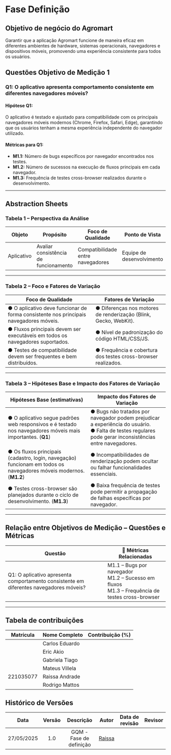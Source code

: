 # Fase Definição

## Objetivo de negócio do Agromart
Garantir que a aplicação Agromart funcione de maneira eficaz em diferentes ambientes de hardware, sistemas operacionais, navegadores e dispositivos móveis, promovendo uma experiência consistente para todos os usuários.

## Questões Objetivo de Medição 1

### **Q1:** O aplicativo apresenta comportamento consistente em diferentes navegadores móveis?

#### Hipótese Q1:
O aplicativo é testado e ajustado para compatibilidade com os principais navegadores móveis modernos (Chrome, Firefox, Safari, Edge), garantindo que os usuários tenham a mesma experiência independente do navegador utilizado.

#### Métricas para Q1:

- **M1.1:** Número de bugs específicos por navegador encontrados nos testes.
- **M1.2:** Número de sucessos na execução de fluxos principais em cada navegador.
- **M1.3:** Frequência de testes cross-browser realizados durante o desenvolvimento.

---

## Abstraction Sheets

### Tabela 1 – Perspectiva da Análise

| **Objeto**     | **Propósito**                          | **Foco de Qualidade**              | **Ponto de Vista**         |
|----------------|-----------------------------------------|------------------------------------|-----------------------------|
| Aplicativo     | Avaliar consistência de funcionamento   | Compatibilidade entre navegadores  | Equipe de desenvolvimento   |

---

### Tabela 2 – Foco e Fatores de Variação

| **Foco de Qualidade**                                                                   | **Fatores de Variação**                                                 |
|-----------------------------------------------------------------------------------------|--------------------------------------------------------------------------|
| ● O aplicativo deve funcionar de forma consistente nos principais navegadores móveis.   | ● Diferenças nos motores de renderização (Blink, Gecko, WebKit).        |
| ● Fluxos principais devem ser executáveis em todos os navegadores suportados.          | ● Nível de padronização do código HTML/CSS/JS.                          |
| ● Testes de compatibilidade devem ser frequentes e bem distribuídos.                   | ● Frequência e cobertura dos testes cross-browser realizados.           |

---

### Tabela 3 – Hipóteses Base e Impacto dos Fatores de Variação

| **Hipóteses Base (estimativas)**                                                                                   | **Impacto dos Fatores de Variação**                                                                    |
|---------------------------------------------------------------------------------------------------------------------|---------------------------------------------------------------------------------------------------------|
| ● O aplicativo segue padrões web responsivos e é testado nos navegadores móveis mais importantes. (**Q1**)          | ● Bugs não tratados por navegador podem prejudicar a experiência do usuário.<br>● Falta de testes regulares pode gerar inconsistências entre navegadores. |
| ● Os fluxos principais (cadastro, login, navegação) funcionam em todos os navegadores móveis modernos. (**M1.2**)  | ● Incompatibilidades de renderização podem ocultar ou falhar funcionalidades essenciais.               |
| ● Testes cross-browser são planejados durante o ciclo de desenvolvimento. (**M1.3**)                                | ● Baixa frequência de testes pode permitir a propagação de falhas específicas por navegador.           |

---

## Relação entre Objetivos de Medição – Questões e Métricas

| **Questão**                                                                 | 📏 **Métricas Relacionadas**                                      |
|-----------------------------------------------------------------------------|-------------------------------------------------------------------|
| Q1: O aplicativo apresenta comportamento consistente em diferentes navegadores móveis? | M1.1 – Bugs por navegador<br>M1.2 – Sucesso em fluxos<br>M1.3 – Frequência de testes cross-browser |

---


## Tabela de contribuições

| Matrícula       | Nome Completo                          | Contribuição (%) |
|-----------------|----------------------------------------|------------------|
|    | Carlos Eduardo |              |
|     |        Eric Akio             |              |
|       |     Gabriela Tiago      |              |
|        |      Mateus Villela  |               |
|   221035077     |   Raissa Andrade    |               |
|        |     Rodrigo Mattos      |               |

## Histórico de Versões


| Data       | Versão | Descrição                                 | Autor             | Data de revisão |Revisor           | 
| :--------: | :----: | :----------:                              | :---------------:|:----: | :---------------: |
| 27/05/2025 |  1.0   | GQM - Fase de definição  | [Raissa](https://github.com/RaissaAndradeS)|  | |

